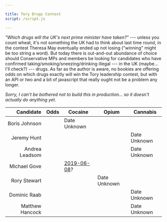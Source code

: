 ```yaml
---

title: Tory Drugs Contest
script: /script.js

---
```


_"Which drugs will the UK's next prime minister have taken?"_ ---
unless you count wheat,
it's not something the UK had to think about last time round,
in the contest Theresa May eventually ended up not losing
("winning" might be too string a word).
But today there is out-and-out abundance of choice
should Conservative MPs and members be looking for candidates who
have confirmed taking/smoking/sneezing/drinking illegal
--- in the UK (maybe... I'll check?) ---
drugs.
As far as the author is aware,
no bookies are offering odds
on which drugs exactly will win the Tory leadership contest,
but with an API or two and a bit of javascript
that really ought not be a problem any longer.

_Sorry, I can't be bothered not to build this in production... so it doesn't actually do anything yet._

|       Candidate | Odds | Cocaine       | Opium        | Cannabis     |
|----------------:|:----:|---------------|--------------|--------------|
|   Boris Johnson |      | Date Unknown  |              |              |
|     Jeremy Hunt |      |               |              | Date Unknown |
|  Andrea Leadsom |      |               |              | Date Unknown |
|    Michael Gove |      | [2019-06-08]? |              |              |
|    Rory Stewart |      |               | Date Unknown |              |
|    Dominic Raab |      |               |              | Date Unknown |
| Matthew Hancock |      |               |              | Date Unknown |

[2019-06-08]: data:text/plain;charset=UTF-8,Eventually%20this%20will%20be%20a%20link%20to%20a%20contemprary%20authoritative%20news%20article.

<script src="{{ page.script | relative_url }}"></script>
